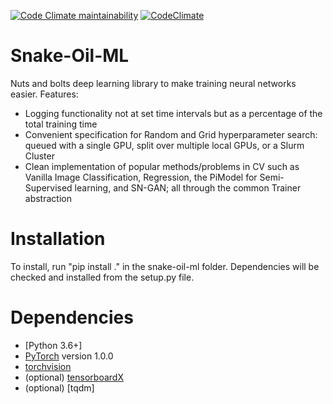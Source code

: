 [![Code Climate maintainability](https://img.shields.io/codeclimate/maintainability-percentage/mfinzi/pristine-ml)](https://codeclimate.com/github/mfinzi/pristine-ml)
[![CodeClimate](http://img.shields.io/codeclimate/mfinzi/pristine-ml.svg?style=flat)](https://codeclimate.com/github/mfinzi/pristine-ml
"CodeClimate")

# Snake-Oil-ML

Nuts and bolts deep learning library to make training neural networks easier.
Features:
* Logging functionality not at set time intervals but as a percentage of the total training time
* Convenient specification for Random and Grid hyperparameter search: queued with a single GPU, split over multiple local GPUs, or a Slurm Cluster
* Clean implementation of popular methods/problems in CV such as Vanilla Image Classification, Regression, the PiModel for Semi-Supervised learning, and SN-GAN; all through the common Trainer abstraction

# Installation
To install, run "pip install ." in the snake-oil-ml folder. Dependencies will be checked and installed from the setup.py file.

# Dependencies
* [Python 3.6+]
* [PyTorch](http://pytorch.org/) version 1.0.0
* [torchvision](https://github.com/pytorch/vision/)
* (optional) [tensorboardX](https://github.com/lanpa/tensorboardX)
* (optional) [tqdm]
